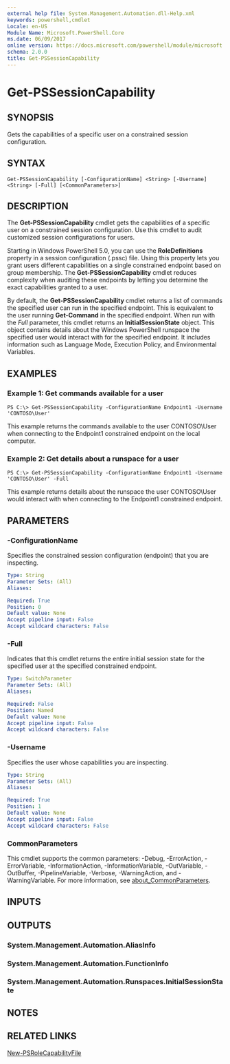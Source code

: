 ```yaml
---
external help file: System.Management.Automation.dll-Help.xml
keywords: powershell,cmdlet
Locale: en-US
Module Name: Microsoft.PowerShell.Core
ms.date: 06/09/2017
online version: https://docs.microsoft.com/powershell/module/microsoft.powershell.core/get-pssessioncapability?view=powershell-5.1&WT.mc_id=ps-gethelp
schema: 2.0.0
title: Get-PSSessionCapability
---
```


# Get-PSSessionCapability

## SYNOPSIS
Gets the capabilities of a specific user on a constrained session configuration.

## SYNTAX

```
Get-PSSessionCapability [-ConfigurationName] <String> [-Username] <String> [-Full] [<CommonParameters>]
```

## DESCRIPTION
The **Get-PSSessionCapability** cmdlet gets the capabilities of a specific user on a constrained session configuration.
Use this cmdlet to audit customized session configurations for users.

Starting in Windows PowerShell 5.0, you can use the **RoleDefinitions** property in a session configuration (.pssc) file.
Using this property lets you grant users different capabilities on a single constrained endpoint based on group membership.
The **Get-PSSessionCapability** cmdlet reduces complexity when auditing these endpoints by letting you determine the exact capabilities granted to a user.

By default, the **Get-PSSessionCapability** cmdlet returns a list of commands the specified user can run in the specified endpoint.
This is equivalent to the user running **Get-Command** in the specified endpoint.
When run with the *Full* parameter, this cmdlet returns an **InitialSessionState** object.
This object contains details about the Windows PowerShell runspace the specified user would interact with for the specified endpoint.
It includes information such as Language Mode, Execution Policy, and Environmental Variables.

## EXAMPLES

### Example 1: Get commands available for a user

```
PS C:\> Get-PSSessionCapability -ConfigurationName Endpoint1 -Username 'CONTOSO\User'
```

This example returns the commands available to the user CONTOSO\User when connecting to the Endpoint1 constrained endpoint on the local computer.

### Example 2: Get details about a runspace for a user

```
PS C:\> Get-PSSessionCapability -ConfigurationName Endpoint1 -Username 'CONTOSO\User' -Full
```

This example returns details about the runspace the user CONTOSO\User would interact with when connecting to the Endpoint1 constrained endpoint.

## PARAMETERS

### -ConfigurationName
Specifies the constrained session configuration (endpoint) that you are inspecting.

```yaml
Type: String
Parameter Sets: (All)
Aliases:

Required: True
Position: 0
Default value: None
Accept pipeline input: False
Accept wildcard characters: False
```

### -Full
Indicates that this cmdlet returns the entire initial session state for the specified user at the specified constrained endpoint.

```yaml
Type: SwitchParameter
Parameter Sets: (All)
Aliases:

Required: False
Position: Named
Default value: None
Accept pipeline input: False
Accept wildcard characters: False
```

### -Username
Specifies the user whose capabilities you are inspecting.

```yaml
Type: String
Parameter Sets: (All)
Aliases:

Required: True
Position: 1
Default value: None
Accept pipeline input: False
Accept wildcard characters: False
```

### CommonParameters
This cmdlet supports the common parameters: -Debug, -ErrorAction, -ErrorVariable, -InformationAction, -InformationVariable, -OutVariable, -OutBuffer, -PipelineVariable, -Verbose, -WarningAction, and -WarningVariable. For more information, see [about_CommonParameters](https://go.microsoft.com/fwlink/?LinkID=113216).

## INPUTS

## OUTPUTS

### System.Management.Automation.AliasInfo

### System.Management.Automation.FunctionInfo

### System.Management.Automation.Runspaces.InitialSessionState

## NOTES

## RELATED LINKS

[New-PSRoleCapabilityFile](New-PSRoleCapabilityFile.md)
